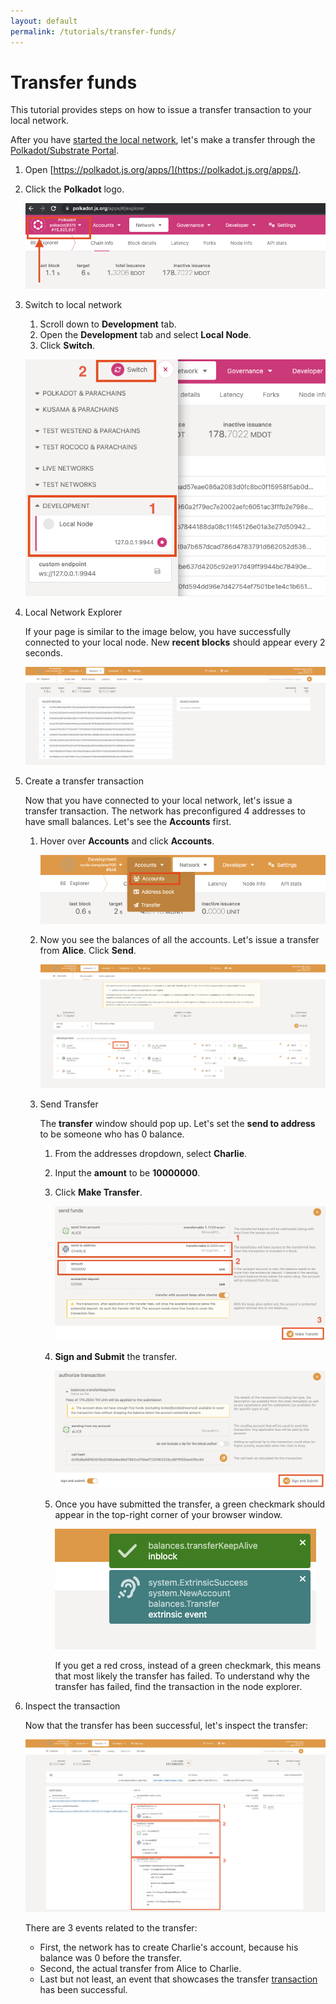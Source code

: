 ```yaml
---
layout: default
permalink: /tutorials/transfer-funds/
---
```


# Transfer funds

This tutorial provides steps on how to issue a transfer transaction to your local network.

After you have [started the local network](./start-a-network.md), let's make a transfer through the 
[Polkadot/Substrate Portal](https://polkadot.js.org/apps/).

1. Open [https://polkadot.js.org/apps/](https://polkadot.js.org/apps/).
2. Click the **Polkadot** logo.

    ![Click Polkadot Logo](../assets/images/tutorials/polkadot-js-click-logo.png)

3. Switch to local network
    1. Scroll down to **Development** tab. 
    2. Open the **Development** tab and select **Local Node**.
    3. Click **Switch**.

    ![Switch to Development network](../assets/images/tutorials/polkadot-js-switch-dev-local-network.png)
    
4. Local Network Explorer

    If your page is similar to the image below, you have successfully connected to your local node. New 
    **recent blocks** should appear every 2 seconds.

    ![Explorer local network](../assets/images/tutorials/polkadot-js-local-network.png)

5. Create a transfer transaction

    Now that you have connected to your local network, let's issue a transfer transaction. The network has preconfigured 
    4 addresses to have small balances. Let's see the **Accounts** first.
    
    1. Hover over **Accounts** and click **Accounts**.
    
        ![Click Accounts](../assets/images/tutorials/polkadot-js-accounts.png)

    2. Now you see the balances of all the accounts. Let's issue a transfer from **Alice**. Click **Send**.
        
        ![Balances](../assets/images/tutorials/polkadot-js-accounts-balances.png)
    
    3. Send Transfer

        The **transfer** window should pop up. Let's set the **send to address** to be someone who has 0 balance.

        1. From the addresses dropdown, select **Charlie**.
        2. Input the **amount** to be **10000000**.
        3. Click **Make Transfer**.

            ![Balances](../assets/images/tutorials/polkadot-js-transfer.png)
        
        4. **Sign and Submit** the transfer.
       
            ![Sign and Submit](../assets/images/tutorials/polkadot-js-transfer-sign-submit.png)

        5. Once you have submitted the transfer, a green checkmark should appear in the top-right corner of your browser 
        window.
        
            ![Transaction success](../assets/images/tutorials/polkadot-js-transfer-success.png)

            If you get a red cross, instead of a green checkmark, this means that most likely the transfer has failed.
            To understand why the transfer has failed, find the transaction in the node explorer.

6. Inspect the transaction

    Now that the transfer has been successful, let's inspect the transfer:

    ![Transaction receipt](../assets/images/tutorials/polkadot-js-transfer-inspect.png)

    There are 3 events related to the transfer:

    * First, the network has to create Charlie's account, because his balance was 0 before the transfer.
    * Second, the actual transfer from Alice to Charlie.
    * Last but not least, an event that showcases the transfer 
    [transaction](https://wiki.polkadot.network/docs/learn-extrinsics) has been successful.
